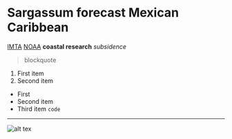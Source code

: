 # Sargassum forecast Mexican Caribbean
[IMTA](https://www.gob.mx/imta)
[NOAA](https://cwcgom.aoml.noaa.gov/cgom/OceanViewer/#)
**coastal research**
*subsidence*
> blockquote
1. First item
2. Second item
- First
- Second item
- Third item
`code`
---

![alt tex](image.jpg)
